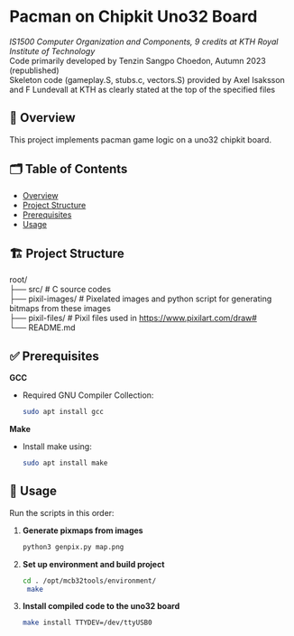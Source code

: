 # Pacman on Chipkit Uno32 Board
_IS1500 Computer Organization and Components, 9 credits at KTH Royal Institute of Technology_  
Code primarily developed by Tenzin Sangpo Choedon, Autumn 2023 (republished)  
Skeleton code (gameplay.S, stubs.c, vectors.S) provided by Axel Isaksson and F Lundevall at KTH as clearly stated at the top of the specified files   

## 📄 Overview
This project implements pacman game logic on a uno32 chipkit board. 

## 🗂️ Table of Contents

- [Overview](#-overview)
- [Project Structure](#-project-structure)
- [Prerequisites](#-prerequisites)
- [Usage](#-usage)

## 🏗️ Project Structure

root/  
├── src/                     # C source codes  
├── pixil-images/            # Pixelated images and python script for generating bitmaps from these images  
├── pixil-files/             # Pixil files used in https://www.pixilart.com/draw#  
└── README.md  

## ✅ Prerequisites

**GCC**  
- Required GNU Compiler Collection:  
  ```bash
  sudo apt install gcc
  ```

**Make**  
- Install make using:  
  ```bash
  sudo apt install make
  ```

## 🚀 Usage

Run the scripts in this order:

1. **Generate pixmaps from images**  
   ```bash
   python3 genpix.py map.png 
   ```
2. **Set up environment and build project**  
   ```bash
   cd . /opt/mcb32tools/environment/  
    make
   ```
3. **Install compiled code to the uno32 board**  
   ```bash
   make install TTYDEV=/dev/ttyUSB0 
   ```
   
